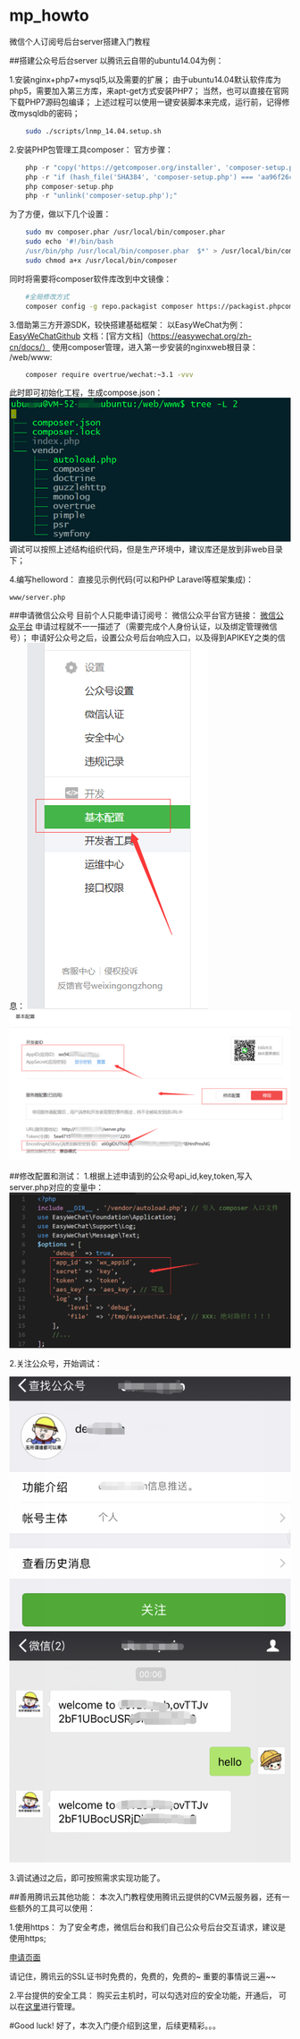 # mp_howto
微信个人订阅号后台server搭建入门教程

##搭建公众号后台server
以腾讯云自带的ubuntu14.04为例：

1.安装nginx+php7+mysql5,以及需要的扩展；
由于ubuntu14.04默认软件库为php5，需要加入第三方库，来apt-get方式安装PHP7；
当然，也可以直接在官网下载PHP7源码包编译；
上述过程可以使用一键安装脚本来完成，运行前，记得修改mysqldb的密码；

```bash
    sudo ./scripts/lnmp_14.04.setup.sh
```
2.安装PHP包管理工具composer：
官方步骤：
```php
    php -r "copy('https://getcomposer.org/installer', 'composer-setup.php');"
    php -r "if (hash_file('SHA384', 'composer-setup.php') === 'aa96f26c2b67226a324c27919f1eb05f21c248b987e6195cad9690d5c1ff713d53020a02ac8c217dbf90a7eacc9d141d') { echo 'Installer verified'; } else { echo 'Installer corrupt'; unlink('composer-setup.php'); } echo PHP_EOL;"
    php composer-setup.php
    php -r "unlink('composer-setup.php');"
```
为了方便，做以下几个设置：
```bash
    sudo mv composer.phar /usr/local/bin/composer.phar
    sudo echo '#!/bin/bash
    /usr/bin/php /usr/local/bin/composer.phar  $*' > /usr/local/bin/composer
    sudo chmod a+x /usr/local/bin/composer
```
同时将需要将composer软件库改到中文镜像：
```bash
    #全局修改方式
    composer config -g repo.packagist composer https://packagist.phpcomposer.com
```

3.借助第三方开源SDK，较快搭建基础框架：
以EasyWeChat为例： [EasyWeChatGithub](https://github.com/EasyWeChat,EasyWeChatGithub)
文档：[官方文档]（https://easywechat.org/zh-cn/docs/）
使用composer管理，进入第一步安装的nginxweb根目录： /web/www:
```bash
    composer require overtrue/wechat:~3.1 -vvv
```
此时即可初始化工程，生成compose.json：
![目录结构](./images/composer_step1.png)
调试可以按照上述结构组织代码，但是生产环境中，建议库还是放到非web目录下；

4.编写helloword：
直接见示例代码(可以和PHP Laravel等框架集成)：
```
www/server.php
```

##申请微信公众号
目前个人只能申请订阅号：
微信公众平台官方链接： [微信公众平台](https://mp.weixin.qq.com,微信公众平台)
申请过程就不一一描述了（需要完成个人身份认证，以及绑定管理微信号）；
申请好公众号之后，设置公众号后台响应入口，以及得到APIKEY之类的信息：
![基本配置](./images/mp_base_config.png)
![设置公众号后台响应入口](./images/mp_server_url_and_api_keys.png)

##修改配置和测试：
1.根据上述申请到的公众号api_id,key,token,写入server.php对应的变量中：
![APIKEY等设置](./images/composer_step2.png)

2.关注公众号，开始调试：

![搜索公众号名称](./images/pub_1.png)
![关注消息，以及响应消息](./images/pub_2.png)

3.调试通过之后，即可按照需求实现功能了。

##善用腾讯云其他功能：
本次入门教程使用腾讯云提供的CVM云服务器，还有一些额外的工具可以使用：

1.使用https：
为了安全考虑，微信后台和我们自己公众号后台交互请求，建议是使用https;

[申请页面]( https://console.qcloud.com/ssl,申请页面)

请记住，腾讯云的SSL证书时免费的，免费的，免费的~ 
重要的事情说三遍~~

2.平台提供的安全工具：
购买云主机时，可以勾选对应的安全功能，开通后，
可以在[这里](https://console.qcloud.com/monitor/overview,管理入口)进行管理。

#Good luck!
好了，本次入门便介绍到这里，后续更精彩。。。
